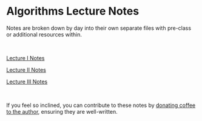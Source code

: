 # Algorithms Lecture Notes

Notes are broken down by day into their own separate files with pre-class or additional resources within.

<br>

[Lecture I Notes](Day1.md)

[Lecture II Notes](Day2.md)

[Lecture III Notes](Day3.md)

<br>

If you feel so inclined, you can contribute to these notes by [donating coffee to the author](buymeacoff.ee/G1stPBuYU), ensuring they are well-written.

<br>
